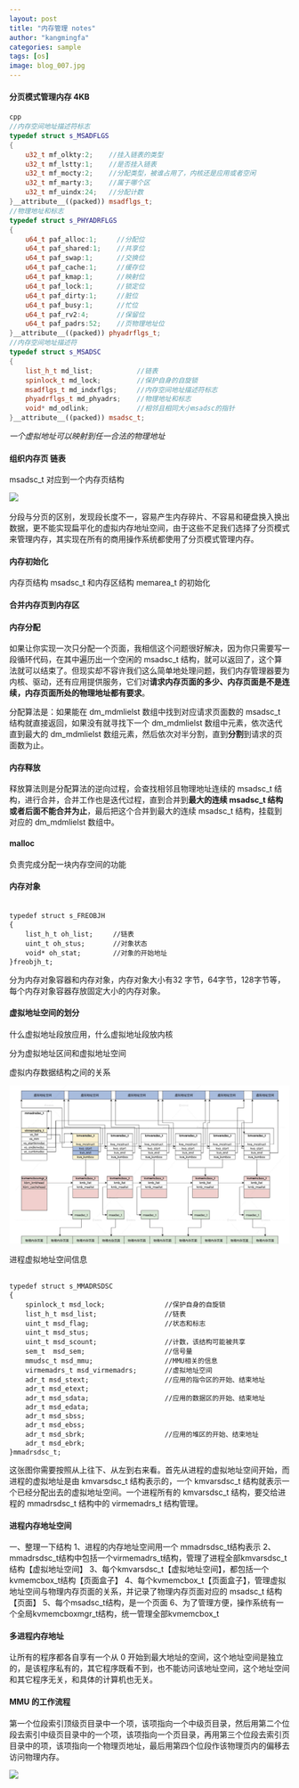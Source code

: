 ```yaml
---
layout: post
title: "内存管理 notes"
author: "kangmingfa"
categories: sample
tags: [os]
image: blog_007.jpg
---
```

#### 分页模式管理内存 4KB

```cpp
cpp
//内存空间地址描述符标志
typedef struct s_MSADFLGS
{
    u32_t mf_olkty:2;    //挂入链表的类型
    u32_t mf_lstty:1;    //是否挂入链表
    u32_t mf_mocty:2;    //分配类型，被谁占用了，内核还是应用或者空闲
    u32_t mf_marty:3;    //属于哪个区
    u32_t mf_uindx:24;   //分配计数
}__attribute__((packed)) msadflgs_t; 
//物理地址和标志  
typedef struct s_PHYADRFLGS
{
    u64_t paf_alloc:1;     //分配位
    u64_t paf_shared:1;    //共享位
    u64_t paf_swap:1;      //交换位
    u64_t paf_cache:1;     //缓存位
    u64_t paf_kmap:1;      //映射位
    u64_t paf_lock:1;      //锁定位
    u64_t paf_dirty:1;     //脏位
    u64_t paf_busy:1;      //忙位
    u64_t paf_rv2:4;       //保留位
    u64_t paf_padrs:52;    //页物理地址位
}__attribute__((packed)) phyadrflgs_t;
//内存空间地址描述符
typedef struct s_MSADSC
{
    list_h_t md_list;           //链表
    spinlock_t md_lock;         //保护自身的自旋锁
    msadflgs_t md_indxflgs;     //内存空间地址描述符标志
    phyadrflgs_t md_phyadrs;    //物理地址和标志
    void* md_odlink;            //相邻且相同大小msadsc的指针
}__attribute__((packed)) msadsc_t;
```

*一个虚拟地址可以映射到任一合法的物理地址*

#### 组织内存页 链表

msadsc_t 对应到一个内存页结构

![](https://static001.geekbang.org/resource/image/8a/01/8af79b011589c5081815a43a2211e901.jpg?wh=5812*4832)

分段与分页的区别，发现段长度不一，容易产生内存碎片、不容易和硬盘换入换出数据，更不能实现扁平化的虚拟内存地址空间，由于这些不足我们选择了分页模式来管理内存，其实现在所有的商用操作系统都使用了分页模式管理内存。

#### 内存初始化

内存页结构 msadsc_t 和内存区结构 memarea_t 的初始化

#### 合并内存页到内存区

#### 内存分配

如果让你实现一次只分配一个页面，我相信这个问题很好解决，因为你只需要写一段循环代码，在其中遍历出一个空闲的 msadsc_t 结构，就可以返回了，这个算法就可以结束了。但现实却不容许我们这么简单地处理问题，我们内存管理器要为内核、驱动，还有应用提供服务，它们对**请求内存页面的多少、内存页面是不是连续，内存页面所处的物理地址都有要求**。

分配算法是：如果能在 dm_mdmlielst 数组中找到对应请求页面数的 msadsc_t 结构就直接返回，如果没有就寻找下一个 dm_mdmlielst 数组中元素，依次迭代直到最大的 dm_mdmlielst 数组元素，然后依次对半分割，直到**分割**到请求的页面数为止。

#### 内存释放

释放算法则是分配算法的逆向过程，会查找相邻且物理地址连续的 msadsc_t 结构，进行合并，合并工作也是迭代过程，直到合并到**最大的连续 msadsc_t 结构或者后面不能合并为止**，最后把这个合并到最大的连续 msadsc_t 结构，挂载到对应的 dm_mdmlielst 数组中。

#### malloc

负责完成分配一块内存空间的功能

#### 内存对象

```

typedef struct s_FREOBJH
{
    list_h_t oh_list;     //链表
    uint_t oh_stus;       //对象状态
    void* oh_stat;        //对象的开始地址
}freobjh_t;
```

分为内存对象容器和内存对象，内存对象大小有32 字节，64字节，128字节等，每个内存对象容器存放固定大小的内存对象。

#### 虚拟地址空间的划分

什么虚拟地址段放应用，什么虚拟地址段放内核

分为虚拟地址区间和虚拟地址空间

虚拟内存数据结构之间的关系

![relation](/assets/img/osvadr.jpg)

进程虚拟地址空间信息

```

typedef struct s_MMADRSDSC
{
    spinlock_t msd_lock;               //保护自身的自旋锁
    list_h_t msd_list;                 //链表
    uint_t msd_flag;                   //状态和标志
    uint_t msd_stus;
    uint_t msd_scount;                 //计数，该结构可能被共享
    sem_t  msd_sem;                    //信号量
    mmudsc_t msd_mmu;                  //MMU相关的信息
    virmemadrs_t msd_virmemadrs;       //虚拟地址空间
    adr_t msd_stext;                   //应用的指令区的开始、结束地址
    adr_t msd_etext;
    adr_t msd_sdata;                   //应用的数据区的开始、结束地址
    adr_t msd_edata;
    adr_t msd_sbss;
    adr_t msd_ebss;
    adr_t msd_sbrk;                    //应用的堆区的开始、结束地址
    adr_t msd_ebrk;
}mmadrsdsc_t;
```

这张图你需要按照从上往下、从左到右来看。首先从进程的虚拟地址空间开始，而进程的虚拟地址是由 kmvarsdsc_t 结构表示的，一个 kmvarsdsc_t 结构就表示一个已经分配出去的虚拟地址空间。一个进程所有的 kmvarsdsc_t 结构，要交给进程的 mmadrsdsc_t 结构中的 virmemadrs_t 结构管理。

#### 进程内存地址空间

一、整理一下结构
1、进程的内存地址空间用一个 mmadrsdsc_t结构表示
2、mmadrsdsc_t结构中包括一个virmemadrs_t结构，管理了进程全部kmvarsdsc_t结构【虚拟地址空间】
3、每个kmvarsdsc_t【虚拟地址空间】，都包括一个kvmemcbox_t结构【页面盒子】
4、每个kvmemcbox_t【页面盒子】，管理虚拟地址空间与物理内存页面的关系，并记录了物理内存页面对应的 msadsc_t 结构【页面】
5、每个msadsc_t结构，是一个页面
6、为了管理方便，操作系统有一个全局kvmemcboxmgr_t结构，统一管理全部kvmemcbox_t

#### 多进程内存地址

让所有的程序都各自享有一个从 0 开始到最大地址的空间，这个地址空间是独立的，是该程序私有的，其它程序既看不到，也不能访问该地址空间，这个地址空间和其它程序无关，和具体的计算机也无关。

#### MMU 的工作流程

第一个位段索引顶级页目录中一个项，该项指向一个中级页目录，然后用第二个位段去索引中级页目录中的一个项，该项指向一个页目录，再用第三个位段去索引页目录中的项，该项指向一个物理页地址，最后用第四个位段作该物理页内的偏移去访问物理内存。

![](https://static001.geekbang.org/resource/image/2d/yf/2df904c8ba75065e1491138d63820yyf.jpg)
